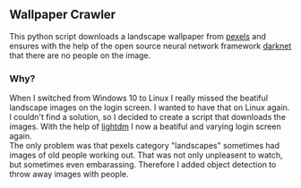 ## Wallpaper Crawler

This python script downloads a landscape wallpaper from
[pexels](https://www.pexels.com/) and ensures with the help of the open source
neural network framework [darknet](https://github.com/AlexeyAB/darknet) that
there are no people on the image.

### Why?

When I switched from Windows 10 to Linux I really missed the beatiful landscape
images on the login screen. I wanted to have that on Linux again. I couldn't
find a solution, so I decided to create a script that downloads the images.
With the help of [lightdm](https://wiki.archlinux.org/title/LightDM) I now a
beatiful and varying login screen again.  
The only problem was that pexels category "landscapes" sometimes had images of
old people working out. That was not only unpleasent to watch, but sometimes
even embarassing. Therefore I added object detection to throw away images with
people.
